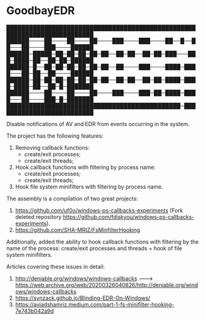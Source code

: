 # GoodbayEDR

█████████████████████████████████████████████████████████████████████████
██████────██────██────██────███────███────██──█──██───██────███────██████
██████─█████─██─██─██─██─██──██─██──██─██─███───███─████─██──██─██─██████
██████─█──██─██─██─██─██─██──██────███────████─████───██─██──██────██████
██████─██─██─██─██─██─██─██──██─██──██─██─████─████─████─██──██─█─███████
██████────██────██────██────███────███─██─████─████───██────███─█─███████
██████████████████████████████████████████████─██████████████████████████

Disable notifications of AV and EDR from events occurring in the system.

The project has the following features:
1. Removing callback functions:
    - create/exit processes;
    - create/exit threads;
2. Hook callback functions with filtering by process name:
    - create/exit processes;
    - create/exit threads;
4. Hook file system minifilters with filtering by process name.
    
The assembly is a compilation of two great projects:
1. https://github.com/uf0o/windows-ps-callbacks-experiments (Fork deleted repository https://github.com/fdiskyou/windows-ps-callbacks-experiments).
2. https://github.com/SHA-MRIZ/FsMinfilterHooking
    
Additionally, added the ability to hook callback functions with filtering by the name of the process: create/exit processes and threads + hook of file system minifilters.

Articles covering these issues in detail:
1. http://deniable.org/windows/windows-callbacks ---> https://web.archive.org/web/20200326040826/http://deniable.org/windows/windows-callbacks
2. https://synzack.github.io/Blinding-EDR-On-Windows/
3. https://aviadshamriz.medium.com/part-1-fs-minifilter-hooking-7e743b042a9d     
